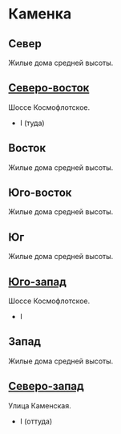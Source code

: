 # Каменка

## Север

Жилые дома средней высоты.

## [Северо-восток](./640080.md)

Шоссе Космофлотское.

* I (туда)

## Восток

Жилые дома средней высоты.

## Юго-восток

Жилые дома средней высоты.

## Юг

Жилые дома средней высоты.

## [Юго-запад](./610095.md)

Шоссе Космофлотское.

* I

## Запад

Жилые дома средней высоты.

## [Северо-запад](./625075.md)

Улица Каменская.

* I (оттуда)
